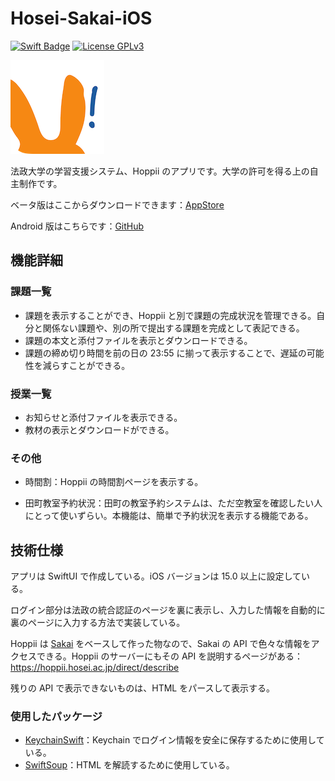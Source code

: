 # Hosei-Sakai-iOS

[![Swift Badge](https://img.shields.io/badge/Swift-5.0-F05138?logo=swift&logoColor=fff&style=flat)](https://developer.apple.com/swift/)
[![License GPLv3](https://img.shields.io/badge/License-GPLv3-blue.svg?style=flat)](https://www.gnu.org/licenses/gpl-3.0.html)

![icon](assets/icon.png)

法政大学の学習支援システム、Hoppii のアプリです。大学の許可を得る上の自主制作です。

ベータ版はここからダウンロードできます：[AppStore](https://apps.apple.com/app/id6444231147)

Android 版はこちらです：[GitHub](https://github.com/megabitsenmzq/Hosei-Sakai-Android)

## 機能詳細

### 課題一覧

- 課題を表示することができ、Hoppii と別で課題の完成状況を管理できる。自分と関係ない課題や、別の所で提出する課題を完成として表記できる。
- 課題の本文と添付ファイルを表示とダウンロードできる。
- 課題の締め切り時間を前の日の 23:55 に揃って表示することで、遅延の可能性を減らすことができる。

### 授業一覧

- お知らせと添付ファイルを表示できる。
- 教材の表示とダウンロードができる。

### その他

- 時間割：Hoppii の時間割ページを表示する。

- 田町教室予約状況：田町の教室予約システムは、ただ空教室を確認したい人にとって使いずらい。本機能は、簡単で予約状況を表示する機能である。

## 技術仕様

アプリは SwiftUI で作成している。iOS バージョンは 15.0 以上に設定している。

ログイン部分は法政の統合認証のページを裏に表示し、入力した情報を自動的に裏のページに入力する方法で実装している。

Hoppii は [Sakai](https://www.sakailms.org) をベースして作った物なので、Sakai の API で色々な情報をアクセスできる。Hoppii のサーバーにもその API を説明するページがある：https://hoppii.hosei.ac.jp/direct/describe

残りの API で表示できないものは、HTML をパースして表示する。

### 使用したパッケージ

- [KeychainSwift](https://github.com/evgenyneu/keychain-swift)：Keychain でログイン情報を安全に保存するために使用している。
- [SwiftSoup](https://github.com/scinfu/SwiftSoup)：HTML を解読するために使用している。 
